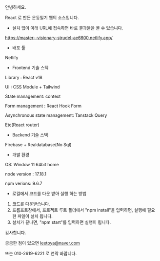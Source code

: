 안녕하세요.

React 로 만든 운동일기 웹의 소스입니다.

* 설치 없이 아래 URL에 접속하면 바로 결과물을 볼 수 있습니다.

https://master--visionary-strudel-ae6600.netlify.app/

* 배포 툴

Netlify

* Frontend 기술 스택

Library : React v18

UI : CSS Module + Tailwind

State management: context

Form management : React Hook Form

Asynchronous state management: Tanstack Query

Etc(React router)

* Backend 기술 스택

Firebase + Realdatabase(No Sql)

* 개발 환경

OS: Window 11 64bit home

node version : 17.18.1

npm verions: 9.6.7

* 로컬에서 코드를 다운 받아 실행 하는 방법

1. 코드를 다운받습니다.
2. 프롬프트창에서, 프로젝트 루트 폴더에서 "npm install"을 입력하면, 실행에 필요한 파일이 설치 됩니다.
3. 설치가 끝나면, "npm start"를 입력하면 실행이 됩니다.

감사합니다.

궁금한 점이 있으면 leetoya@naver.com 

또는 010-2619-6221 로 연락 바랍니다.
